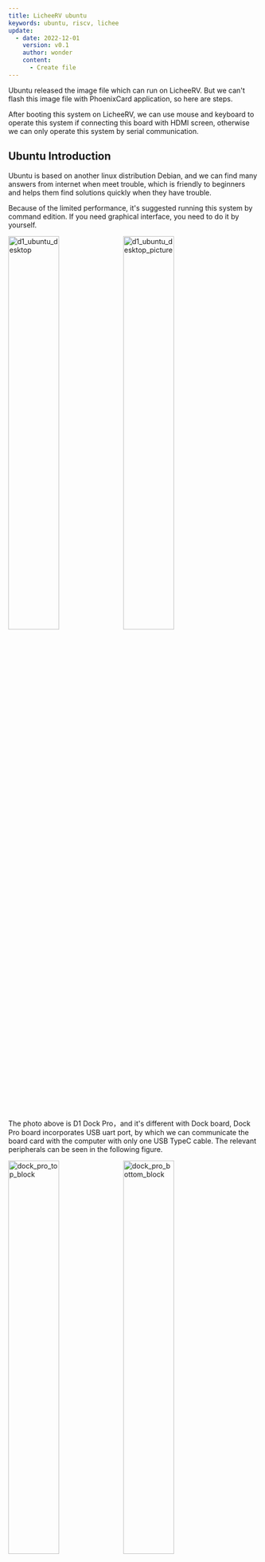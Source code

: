 ```yaml
---
title: LicheeRV ubuntu
keywords: ubuntu, riscv, lichee
update:
  - date: 2022-12-01
    version: v0.1
    author: wonder
    content:
      - Create file
---
```


Ubuntu released the image file which can run on LicheeRV. But we can't flash this image file with PhoenixCard application, so here are steps.

After booting this system on LicheeRV, we can use mouse and keyboard to operate this system if connecting this board with HDMI screen, otherwise we can only operate this system by serial communication.

## Ubuntu Introduction

Ubuntu is based on another linux distribution Debian, and we can find many answers from internet when meet trouble, which is friendly to beginners and helps them find solutions quickly when they have trouble.

Because of the limited performance, it's suggested running this system by command edition. If you need graphical interface, you need to do it by yourself.

<img src="./../../../zh/lichee/assets/RV/ubuntu/d1_ubuntu_desktop.jpg" alt="d1_ubuntu_desktop" width="45%">
<img src="./../../../zh/lichee/assets/RV/ubuntu/d1_ubuntu_desktop_picture.jpg" alt="d1_ubuntu_desktop_picture" width="45%">

The photo above is D1 Dock Pro，and it's different with Dock board, Dock Pro board incorporates USB uart port, by which we can communicate the board card with the computer with only one USB TypeC cable. The relevant peripherals can be seen in the following figure.

<img src="./../../../zh/lichee/assets/RV/ubuntu/dock_pro_top_block.jpg" alt="dock_pro_top_block" width="45%">
<img src="./../../../zh/lichee/assets/RV/ubuntu/dock_pro_bottom_block.jpg" alt="dock_pro_bottom_block" width="45%">

This board can be bought from [aliexpress](https://www.aliexpress.com/item/1005003741287162.html?).

## Steps

### Get image

We upload this image file on [mega](https://mega.nz/folder/1FxlVKrA#nONEKgZWKBzeEkWKAq_AcQ).

### Software

Visit [balenaEtcher](https://www.balena.io/etcher/) to download application. We have upload Windows edition software in our [Download station](https://dl.sipeed.com/shareURL/others/balenaEtcher), other edition can be downloaded from [balenaEtcher official site](https://www.balena.io/etcher/).

### Flash System

Prepare a SD card over 8G, the card with better performance can have better experienxe.

Connect the TF card with computer by SD card reader or SD card slot in the computer. Here is an example about SD card slot in computer, if your computer dose not have SD card slot, you need the SD card reader.

<table>
    <tr>
        <th colspan="2"> Connect TF card with computer </th>
    </th>
    </tr>
    <tr>
        <td>Connect by SD card reader</td>
        <td>Connect by SD card slot</td>
    </tr>
    <tr>
        <td><img src="./../../../zh/lichee/assets/RV/ubuntu/d1_ubuntu_sdcard_reader.jpg" alt="d1_ubuntu_sdcard_reader" ></td>
        <td><img src="./../../../zh/lichee/assets/RV/ubuntu/d1_ubuntu_sdcard_computer_reader.jpg" alt="d1_ubuntu_sdcard_computer_reader" ></td>
    </tr>
</table>

Run balenaEtcher, choose the downloaded image file, choose your TF card, click Flash:

![d1_ubuntu_burn_image](./../../../zh/lichee/assets/RV/ubuntu/d1_ubuntu_burn_image.gif)

Make sure you choose the correct SD card.

![d1_ubuntu_burn_image_sdcard_choose](./../../../zh/lichee/assets/RV/ubuntu/d1_ubuntu_burn_image_sdcard_choose.png)

This will take a bit time, and after finishing this work it will be like as following figure. If there is no `Successful` shown after finishing this work, try to reburn this image.

![d1_ubuntu_finish_burn_image](./../../../zh/lichee/assets/RV/ubuntu/d1_ubuntu_finish_burn_image.png)

## Run System

Finishing flashing system and seeing `sucessful` shown in the end, we can connect SD card with this board to start ubuntu.

![dock_pro_ubuntu](./../../../zh/lichee/assets/RV/ubuntu/dock_pro_ubuntu.jpg)

View messages from UART, and we can operate this board by UART.

<img src="./../../../zh/lichee/assets/RV/ubuntu/d1_ubuntu_boot_opensbi.jpg" alt="d1_ubuntu_boot_opensbi"  width="45%">
<img src="./../../../zh/lichee/assets/RV/ubuntu/ubuntu_boot.jpg" alt="ubuntu_boot" width="45%">

Wait a while, then the username and password are both `root`.

![d1_ubuntu_login](./../../../zh/lichee/assets/RV/ubuntu/d1_ubuntu_login.jpg)

## Connect wifi

Use command `nmcli` to connect 2.4G wireless.

- Scan wifi

```bash
nmcli dev wifi
```

![d1_ubuntu_wifi_scan](./../../../zh/lichee/assets/RV/ubuntu/d1_ubuntu_wifi_scan.jpg)

- Connect wifi，by command `nmcli dev wifi connect wifi_name password wifi_password`

```bash
nmcli dev wifi connect Sipeed_Guest password 12345678
```

![d1_ubuntu_wifi_connect](./../../../zh/lichee/assets/RV/ubuntu/d1_ubuntu_wifi_connect.jpg)

See `successfully`, then we have already connected to the wifi, and commands like `apt` and others work fine.

![d1_ubuntu_install_tree](./../../../zh/lichee/assets/RV/ubuntu/d1_ubuntu_install_tree.jpg)

## Blink led

We can blink led on our board by this Ubuntu system like what we have done on Tina, here are the codes:

Tuen on LED :

```bash
echo 1 > /sys/class/leds/\:status/brightness
```

Note the `\` in this command, without which you can't run this command successfully.

![d1_ubuntu_led_on](./../../../zh/lichee/assets/RV/ubuntu/d1_ubuntu_led_on.jpg)

Turn off LED :

```bash
echo 0 > /sys/class/leds/\:status/brightness
```

![d1_ubuntu_led_off](./../../../zh/lichee/assets/RV/ubuntu/d1_ubuntu_led_off.jpg)

## In the end

Based in [Ubuntu LicheeRV image](https://wiki.ubuntu.com/RISC-V/LicheeRV), we packed the wireless driver inside, which make user more convenient to experience this system.

## Questions

### No HDMI output

The board will not display HDMI command line when booting, and after the HDMI related service starts LicheeRV displays the command line console on HDMI screen, and some screen is not fit LicheeRV ubuntu image output and will not display the command line console.

Here is the login photo of UART (ttyS0) and HDMI command line console (tty1) of LicheeRV ubuntu image.

![d1_ubuntu_console_hdmi](./../../../zh/lichee/assets/RV/ubuntu/d1_ubuntu_console_hdmi.jpg)